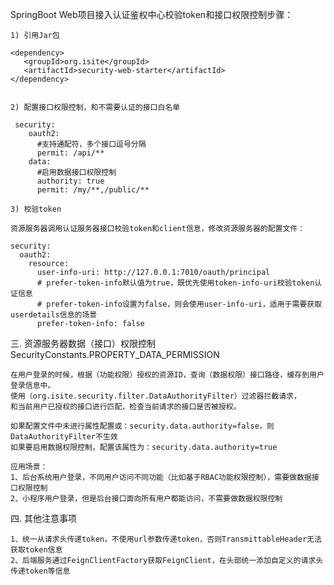 SpringBoot Web项目接入认证鉴权中心校验token和接口权限控制步骤：
 
    1) 引用Jar包

    <dependency>
       <groupId>org.isite</groupId>
       <artifactId>security-web-starter</artifactId>
    </dependency>

             
    2) 配置接口权限控制，和不需要认证的接口白名单
    
     security:
        oauth2:
          #支持通配符，多个接口逗号分隔
          permit: /api/**
        data:
          #启用数据接口权限控制
          authority: true
          permit: /my/**,/public/**

    3) 校验token
            
    资源服务器调用认证服务器接口校验token和client信息，修改资源服务器的配置文件：
                
    security:
      oauth2:
        resource:
          user-info-uri: http://127.0.0.1:7010/oauth/principal
          # prefer-token-info默认值为true，既优先使用token-info-uri校验token认证信息
          # prefer-token-info设置为false，则会使用user-info-uri，适用于需要获取userdetails信息的场景
          prefer-token-info: false                                                      

三. 资源服务器数据（接口）权限控制 SecurityConstants.PROPERTY_DATA_PERMISSION

    在用户登录的时候，根据（功能权限）授权的资源ID，查询（数据权限）接口路径，缓存到用户登录信息中。
    使用（org.isite.security.filter.DataAuthorityFilter）过滤器拦截请求，
    和当前用户已授权的接口进行匹配，检查当前请求的接口是否被授权。
    
    如果配置文件中未进行属性配置或：security.data.authority=false，则DataAuthorityFilter不生效
    如果要启用数据权限控制，配置该属性为：security.data.authority=true
    
    应用场景：
    1、后台系统用户登录，不同用户访问不同功能（比如基于RBAC功能权限控制），需要做数据接口权限控制
    2、小程序用户登录，但是后台接口面向所有用户都能访问，不需要做数据权限控制

四. 其他注意事项

    1、统一从请求头传递token，不使用url参数传递token，否则TransmittableHeader无法获取token信息
    2、后端服务通过FeignClientFactory获取FeignClient，在头部统一添加自定义的请求头传递token等信息